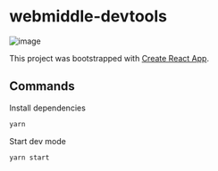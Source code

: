 # webmiddle-devtools

![image](https://user-images.githubusercontent.com/1434239/38751439-6a054a4c-3f58-11e8-8e68-1d97e55c1329.png)

This project was bootstrapped with [Create React App](https://github.com/facebookincubator/create-react-app).

## Commands

Install dependencies

```sh
yarn
```

Start dev mode

```sh
yarn start
```

